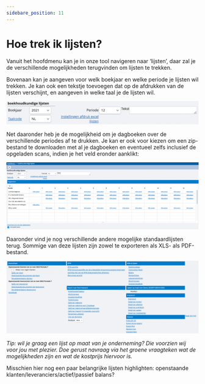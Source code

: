 ```yaml
---
sidebare_position: 11
---
```


# Hoe trek ik lijsten? 

Vanuit het hoofdmenu kan je in onze tool navigeren naar ‘lijsten’, daar zal je de verschillende mogelijkheden terugvinden om lijsten te trekken.

Bovenaan kan je aangeven voor welk boekjaar en welke periode je lijsten wil trekken. Je kan ook een tekstje toevoegen dat op de afdrukken van de lijsten verschijnt, en aangeven in welke taal je de lijsten wil. 

![alt text](image.png)

Net daaronder heb je de mogelijkheid om je dagboeken over de verschillende periodes af te drukken. Je kan er ook voor kiezen om een zip-bestand te downloaden met al je dagboeken en eventueel zelfs inclusief de opgeladen scans, indien je het veld eronder aanklikt: 

![alt text](image-1.png)

Daaronder vind je nog verschillende andere mogelijke standaardlijsten terug. Sommige van deze lijsten zijn zowel te exporteren als XLS- als PDF-bestand. 

![alt text](image-2.png)

*Tip: wil je graag een lijst op maat van je onderneming? Die voorzien wij voor jou met plezier. Doe gerust navraag via het groene vraagteken wat de mogelijkheden zijn en wat de kostprijs hiervoor is.*

Misschien hier nog een paar belangrijke lijsten highlighten: openstaande klanten/leveranciers/actief/passief balans?